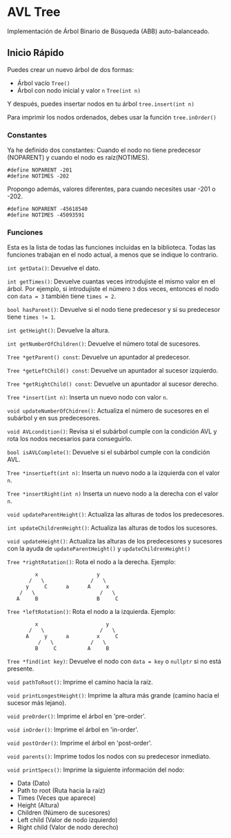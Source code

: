 # AVL Tree
Implementación de Árbol Binario de Búsqueda (ABB) auto-balanceado.

## Inicio Rápido
  Puedes crear un nuevo árbol de dos formas:
  - Árbol vacío `Tree()`
  - Árbol con nodo inicial y valor `n` `Tree(int n)`

  Y después, puedes insertar nodos en tu árbol `tree.insert(int n)`

  Para imprimir los nodos ordenados, debes usar la función `tree.inOrder()`

### Constantes
  Ya he definido dos constantes: Cuando el nodo no tiene predecesor (NOPARENT) y cuando el nodo es raíz(NOTIMES).

  `#define NOPARENT -201`\
  `#define NOTIMES -202`

  Propongo además, valores diferentes, para cuando necesites usar -201 o -202.

  `#define NOPARENT -45618540`\
  `#define NOTIMES -45093591`

### Funciones
  Esta es la lista de todas las funciones incluidas en la biblioteca.
  Todas las funciones trabajan en el nodo actual, a menos que se indique lo contrario.

  `int getData()`: Devuelve el dato.

  `int getTimes()`: Devuelve cuantas veces introdujiste el mismo valor en el árbol. Por ejemplo, si introdujiste el
  número `3` dos veces, entonces el nodo con `data = 3` también tiene `times = 2`.

  `bool hasParent()`: Devuelve si el nodo tiene predecesor y si su predecesor tiene `times != 1`.

  `int getHeight()`: Devuelve la altura.

  `int getNumberOfChildren()`: Devuelve el número total de sucesores.

  `Tree *getParent() const`: Devuelve un apuntador al predecesor.

  `Tree *getLeftChild() const`: Devuelve un apuntador al sucesor izquierdo.

  `Tree *getRightChild() const`: Devuelve un apuntador al sucesor derecho.

  `Tree *insert(int n)`: Inserta un nuevo nodo con valor `n`.

  `void updateNumberOfChidren()`: Actualiza el número de sucesores en el subárbol y en sus predecesores.

  `void AVLcondition()`: Revisa si el subárbol cumple con la condición AVL y rota los nodos necesarios para conseguirlo.

  `bool isAVLComplete()`: Devuelve si el subárbol cumple con la condición AVL.

  `Tree *insertLeft(int n)`: Inserta un nuevo nodo a la izquierda con el valor `n`.

  `Tree *insertRight(int n)` Inserta un nuevo nodo a la derecha con el valor `n`.

  `void updateParentHeight()`: Actualiza las alturas de todos los predecesores.

  `int updateChildrenHeight()`: Actualiza las alturas de todos los sucesores.

  `void updateHeight()`: Actualiza las alturas de los predecesores y sucesores con la ayuda de `updateParentHeight()`
  y `updateChildrenHeight()`

  `Tree *rightRotation()`: Rota el nodo a la derecha.
  Ejemplo:
  ```
           x                   y
         /   \               /   \
        y     C      a      A     x
      /   \                     /   \
     A     B                   B     C
  ```

  `Tree *leftRotation()`: Rota el nodo a la izquierda.
  Ejemplo:
  ```
           x                      y
         /   \                  /   \
        A     y      a         x     C
            /   \            /   \
           B     C          A     B
  ```

  `Tree *find(int key)`: Devuelve el nodo con `data = key` o `nullptr` si no está presente.

  `void pathToRoot()`: Imprime el camino hacia la raíz.

  `void printLongestHeight()`: Imprime la altura más grande (camino hacia el sucesor más lejano).

  `void preOrder()`: Imprime el árbol en 'pre-order'.

  `void inOrder()`: Imprime el árbol en 'in-order'.

  `void postOrder()`: Imprime el árbol en 'post-order'.

  `void parents()`: Imprime todos los nodos con su predecesor inmediato.

  `void printSpecs()`: Imprime la siguiente información del nodo:
  - Data (Dato)
  - Path to root (Ruta hacia la raíz)
  - Times (Veces que aparece)
  - Height (Altura)
  - Children (Número de sucesores)
  - Left child (Valor de nodo izquierdo)
  - Right child (Valor de nodo derecho)
